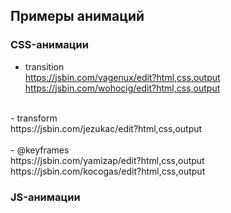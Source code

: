 ## Примеры анимаций 

### CSS-анимации

- transition <br/>
https://jsbin.com/vagenux/edit?html,css,output <br/>
https://jsbin.com/wohocig/edit?html,css,output <br/>
<br/>
- transform <br/>
https://jsbin.com/jezukac/edit?html,css,output <br/>
<br/>
- @keyframes<br/>
https://jsbin.com/yamizap/edit?html,css,output<br/>
https://jsbin.com/kocogas/edit?html,css,output<br/>

### JS-анимации
